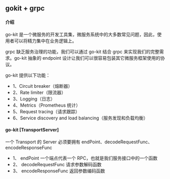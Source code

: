 ## gokit + grpc

#### 介绍
go-kit 是一个微服务的开发工具集，微服务系统中的大多数常见问题，因此，使用者可以将精力集中在业务逻辑上。

grpc 缺乏服务治理的功能，我们可以通过 go-kit 结合 grpc 来实现我们的完整需求。go-kit 抽象的 endpoint 设计让我们可以很容易包装其它微服务框架使用的协议。

go-kit 提供以下功能：

- 1、Circuit breaker（熔断器）
- 2、Rate limiter（限流器）
- 3、Logging（日志）
- 4、Metrics（Prometheus 统计）
- 5、Request tracing（请求跟踪）
- 6、Service discovery and load balancing（服务发现和负载均衡）


#### go-kit [TransportServer]
一个 Transport 的 Server 必须要拥有 endPoint、decodeRequestFunc、encodeResponseFunc

- 1、 endPoint 一个端点代表一个 RPC，也就是我们服务接口中的一个函数
- 2、 decodeRequestFunc 请求参数解码函数
- 3、 encodeResponseFunc 返回参数编码函数
